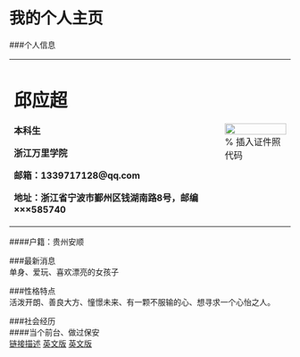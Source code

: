 # 我的个人主页                                                                                                                             
                                                                                                                                           
###个人信息                                                                                                                                                                                                                                                                                                                                                                                          
<table border="0">
  <tr>
    <td width="75%">
      <h1>邱应超</h1>
      <p><b>本科生</b></p>
      <p><b>浙江万里学院</b></p>
      <p><b>邮箱：1339717128@qq.com</b></p>
      <p><b>地址：浙江省宁波市鄞州区钱湖南路8号，邮编×××585740</b></p>
    </td>
    <td width="25%">
      <img src="/zhengjianzhao.jpg" width="100%">      % 插入证件照代码
    </td>
  </tr>
</table>
####户籍：贵州安顺                                                                                                                         
                                                                                                                                           
###最新消息                                                                                                                                 
单身、爱玩、喜欢漂亮的女孩子                                                                                                               
                                                                                                                                           
###性格特点                                                                                                                                 
活泼开朗、善良大方、憧憬未来、有一颗不服输的心、想寻求一个心怡之人。                                                                         
                                                                                                                                           
###社会经历                                                                                                                                 
####当个前台、做过保安                                                                                                                   
[链接描述](url)
[英文版](index-en.md)
<a href="/index-en.html">英文版</a>

